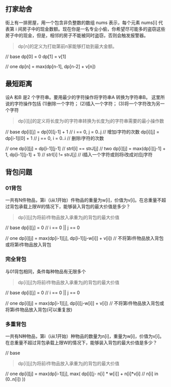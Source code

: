 ## 打家劫舍
街上有一排房屋，用一个包含非负整数的数组 nums 表示，每个元素 nums[i] 代表第 i 间房子中的现金数额。现在你是一名专业小偷，你希望尽可能多的盗窃这些房子中的现金，但是，相邻的房子不能被同时盗窃，否则会触发报警器。

> dp[n]的定义为打劫第前n家能够打劫到最大金额。

// base
dp[0] = 0
dp[1] = v[1]

// one
dp[n] = max(dp[n-1], dp[n-2] + v[n]) 

## 最短距离
设A 和B 是2 个字符串。要用最少的字符操作将字符串A 转换为字符串B。
这里所说的字符操作包括
(1)删除一个字符；
(2)插入一个字符；
(3)将一个字符改为另一个字符

> dp[i][j]的定义将长度为i的字符串转换为长度为j的字符串需要的最小操作数

// base
dp[i][j] = dp[0][j-1] + 1 // i == 0, j = 0..j // 增加i字符的次数
dp[i][j] = dp[i-1][0] + 1 // j == 0, i = 0..i // 删除i字符的次数

// one
dp[i][j] = dp[i-1][j-1]   // strI[i] == strJ[j]
// two
dp[i][j] = max(dp[i][j-1] + 1, dp[i-1][j-1] + 1) // strI[i] != strJ[j] // i插入一个字符或则将i改成对应j字符

## 背包问题

### 01背包
一共有N件物品，第i（i从1开始）件物品的重量为w[i]，价值为v[i]。在总重量不超过背包承载上限W的情况下，能够装入背包的最大价值是多少？

> dp[i][j]为将前i件物品放入承重为j的背包的最大价值

// base
dp[i][j] = 0 // i == 0 || j == 0

// one
dp[i][j] = max(dp[i-1][j], dp[i-1][j-w[i]] + v[i]) // 不将第i件物品放入背包或将第i件物品放入背包 


### 完全背包
与01背包相同，条件每种物品有无限多个

> dp[i][j]为将前i件物品放入承重为j的背包的最大价值

// base
dp[i][j] = 0 // i == 0 || j == 0

// one
dp[i][j] = max(dp[i-1][j], dp[i][j-w[i]] + v[i]) // 不将第i件物品放入背包或将第i件物品放入背包(可以重复放) 

### 多重背包
一共有N种物品，第i（i从1开始）种物品的数量为n[i]，重量为w[i]，价值为v[i]。在总重量不超过背包承载上限W的情况下，能够装入背包的最大价值是多少？

// base
>dp[i][j]为将前i件物品放入承重为j的背包的最大价值

// one
dp[i][j] = max(dp[i-1][j], max(
    dp[i][j- n[i] * w[i]] + n[i]*v[i] // n[i] in (0..n[i])
))
